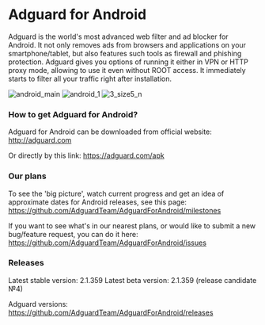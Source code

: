 # Adguard for Android

Adguard is the world's most advanced web filter and ad blocker for Android. It not only removes ads from browsers and applications on your smartphone/tablet, but also features such tools as firewall and phishing protection. Adguard gives you options of running it either in VPN or HTTP proxy mode, allowing to use it even without ROOT access. It immediately starts to filter all your traffic right after installation. 

![android_main](https://cloud.githubusercontent.com/assets/8577533/9547459/5138cc40-4da3-11e5-8697-91e3f7490986.jpg)
![android_1](https://cloud.githubusercontent.com/assets/8577533/9547396/dac9fe08-4da2-11e5-94bd-39853c73a009.jpg)
![3_size5_n](https://cloud.githubusercontent.com/assets/5947035/9525990/881678de-4cef-11e5-8dc9-0b84f4d85fc7.png)


### How to get Adguard for Android?  
Adguard for Android can be downloaded from official website:
http://adguard.com

Or directly by this link: 
https://adguard.com/apk 

### Our plans

To see the 'big picture', watch current progress and get an idea of approximate dates for Android releases, see this page: https://github.com/AdguardTeam/AdguardForAndroid/milestones

If you want to see what's in our nearest plans, or would like to submit a new bug/feature request, you can do it here: https://github.com/AdguardTeam/AdguardForAndroid/issues

### Releases

Latest stable version: 2.1.359
Latest beta version: 2.1.359 (release candidate №4)

Adguard versions: https://github.com/AdguardTeam/AdguardForAndroid/releases
